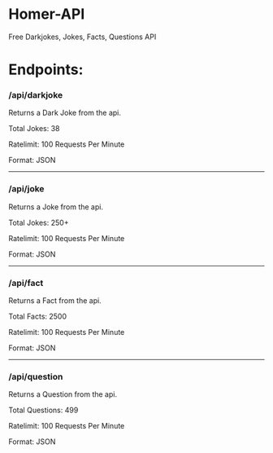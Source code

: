 # Homer-API

Free Darkjokes, Jokes, Facts, Questions API

<h1>Endpoints:</h1>

<h3>/api/darkjoke</h3>
                <p>Returns a Dark Joke from the api.</p>
                <p>Total Jokes: 38</p>
                <p>Ratelimit: 100 Requests Per Minute</p>
                <p>Format: JSON</p>
            <hr>
                <h3>/api/joke</h3>
                <p>Returns a Joke from the api.</p>
                <p>Total Jokes: 250+</p>
                <p>Ratelimit: 100 Requests Per Minute</p>
                <p>Format: JSON</p>
            <hr>
            <div class="fact">
                <h3>/api/fact</h3>
                <p>Returns a Fact from the api.</p>
                <p>Total Facts: 2500</p>
                <p>Ratelimit: 100 Requests Per Minute</p>
                <p>Format: JSON</p>
            </div>
            <hr>
            <div class="question">
                <h3>/api/question</h3>
                <p>Returns a Question from the api.</p>
                <p>Total Questions: 499</p>
                <p>Ratelimit: 100 Requests Per Minute</p>
                <p>Format: JSON</p>
